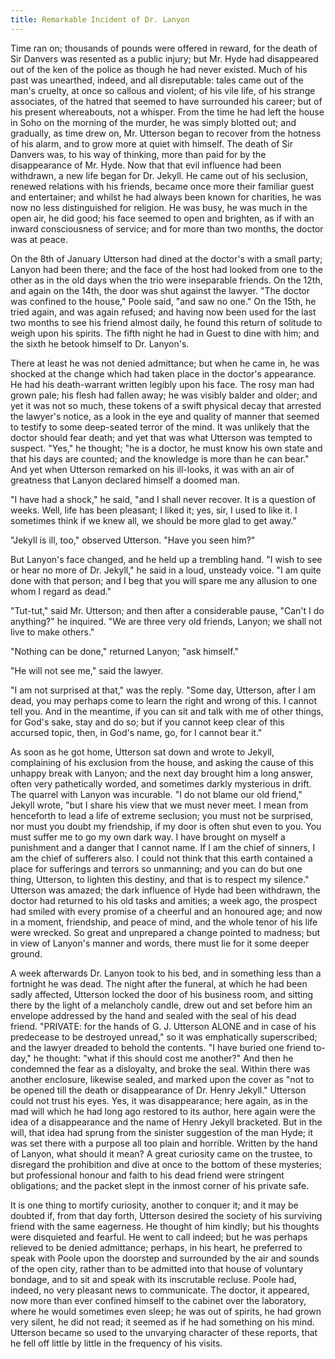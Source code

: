 ```yaml
---
title: Remarkable Incident of Dr. Lanyon
---
```


Time ran on; thousands of pounds were offered in reward, for the
death of Sir Danvers was resented as a public injury; but Mr. Hyde
had disappeared out of the ken of the police as though he had never
existed. Much of his past was unearthed, indeed, and all
disreputable: tales came out of the man's cruelty, at once so
callous and violent; of his vile life, of his strange associates,
of the hatred that seemed to have surrounded his career; but of his
present whereabouts, not a whisper. From the time he had left the
house in Soho on the morning of the murder, he was simply blotted
out; and gradually, as time drew on, Mr. Utterson began to recover
from the hotness of his alarm, and to grow more at quiet with
himself. The death of Sir Danvers was, to his way of thinking, more
than paid for by the disappearance of Mr. Hyde. Now that that evil
influence had been withdrawn, a new life began for Dr. Jekyll. He
came out of his seclusion, renewed relations with his friends,
became once more their familiar guest
and entertainer; and whilst he had always been known for
charities, he was now no less distinguished for religion. He was
busy, he was much in the open air, he did good; his face seemed to
open and brighten, as if with an inward consciousness of service;
and for more than two months, the doctor was at peace.

On the 8th of January Utterson had dined at the doctor's with a
small party; Lanyon had been there; and the face of the host had
looked from one to the other as in the old days when the trio were
inseparable friends. On the 12th, and again on the 14th, the door
was shut against the lawyer. "The doctor was confined to the
house," Poole said, "and saw no one." On the 15th, he tried again,
and was again refused; and having now been used for the last two
months to see his friend almost daily, he found this return of
solitude to weigh upon his spirits. The fifth night he had in Guest
to dine with him; and the sixth he betook himself to Dr. Lanyon's.

There at least he was not denied admittance; but when he came in,
he was shocked at the change which had taken place in the doctor's
appearance. He had his death-warrant written legibly upon his face.
The rosy man had grown pale; his flesh had fallen away; he was
visibly balder and older; and yet it was not so much, these tokens
of a swift physical decay that arrested the lawyer's notice, as a
look in the eye and quality of manner that seemed to testify to
some deep-seated terror of the mind. It was unlikely that the
doctor should fear death; and yet that was what Utterson was
tempted to suspect. "Yes," he thought; "he is a doctor, he must
know his own state and that his days are counted; and the knowledge
is more than he can bear." And yet when Utterson remarked on his
ill-looks, it was with an air of greatness that Lanyon declared
himself a doomed man.

"I have had a shock," he said, "and I shall never recover. It is a
question of weeks. Well, life has been pleasant; I liked it; yes,
sir, I used to like it. I sometimes think if we knew all, we should
be more glad to get away."

"Jekyll is ill, too," observed Utterson. "Have you seen him?"

But Lanyon's face changed, and he held up a trembling hand. "I wish
to see or hear no more of Dr. Jekyll," he said in a loud, unsteady
voice. "I am quite done with that person; and I beg that you will
spare me any allusion to one whom I regard as dead."

"Tut-tut," said Mr. Utterson; and then after a considerable pause,
"Can't I do anything?" he inquired. "We are three very old friends,
Lanyon; we shall not live to make others."

"Nothing can be done," returned Lanyon; "ask himself."

"He will not see me," said the lawyer.

"I am not surprised at that," was the reply. "Some day, Utterson,
after I am dead, you may
perhaps come to learn the right and wrong of this. I cannot tell
you. And in the meantime, if you can sit and talk with me of other
things, for God's sake, stay and do so; but if you cannot keep clear
of this accursed topic, then, in God's name, go, for I cannot bear
it."

As soon as he got home, Utterson sat down and wrote to Jekyll,
complaining of his exclusion from the house, and asking the cause
of this unhappy break with Lanyon; and the next day brought him a
long answer, often very pathetically worded, and sometimes darkly
mysterious in drift. The quarrel with Lanyon was incurable. "I do
not blame our old friend," Jekyll wrote, "but I share his view
that we must never meet. I mean from henceforth to lead a life of
extreme seclusion; you must not be surprised, nor must you doubt
my friendship, if my door is often shut even to you. You must
suffer me to go my own dark way. I have brought on myself a
punishment and a danger that I cannot name. If I am the chief of
sinners, I am the chief of sufferers also. I could not think that
this earth contained a place for sufferings and terrors so
unmanning; and you can do but one thing, Utterson, to lighten
this destiny, and that is to respect my silence." Utterson was
amazed; the dark influence of Hyde had been withdrawn, the doctor
had returned to his old tasks and amities; a week ago, the
prospect had smiled with every promise of a cheerful and an
honoured age;
and now in a moment, friendship, and peace of mind, and the whole
tenor of his life were wrecked. So great and unprepared a change
pointed to madness; but in view of Lanyon's manner and words,
there must lie for it some deeper ground.

A week afterwards Dr. Lanyon took to his bed, and in something
less than a fortnight he was dead. The night after the funeral,
at which he had been sadly affected, Utterson locked the door of
his business room, and sitting there by the light of a melancholy
candle, drew out and set before him an envelope addressed by the
hand and sealed with the seal of his dead friend. "PRIVATE: for
the hands of G. J. Utterson ALONE and in case of his predecease
to be destroyed unread," so it was emphatically superscribed; and
the lawyer dreaded to behold the contents. "I have buried one
friend to-day," he thought: "what if this should cost me
another?" And then he condemned the fear as a disloyalty, and
broke the seal. Within there was another enclosure, likewise
sealed, and marked upon the cover as "not to be opened till the
death or disappearance of Dr. Henry Jekyll." Utterson could not
trust his eyes. Yes, it was disappearance; here again, as in the
mad will which he had long ago restored to its author, here again
were the idea of a disappearance and the name of Henry Jekyll
bracketed. But in the will, that idea had sprung from the
sinister suggestion of
the man Hyde; it was set there with a purpose all too plain and
horrible. Written by the hand of Lanyon, what should it mean? A
great curiosity came on the trustee, to disregard the prohibition
and dive at once to the bottom of these mysteries; but
professional honour and faith to his dead friend were stringent
obligations; and the packet slept in the inmost corner of his
private safe.

It is one thing to mortify curiosity, another to conquer it; and
it may be doubted if, from that day forth, Utterson desired the
society of his surviving friend with the same eagerness. He
thought of him kindly; but his thoughts were disquieted and
fearful. He went to call indeed; but he was perhaps relieved to
be denied admittance; perhaps, in his heart, he preferred to
speak with Poole upon the doorstep and surrounded by the air and
sounds of the open city, rather than to be admitted into that
house of voluntary bondage, and to sit and speak with its
inscrutable recluse. Poole had, indeed, no very pleasant news to
communicate. The doctor, it appeared, now more than ever confined
himself to the cabinet over the laboratory, where he would
sometimes even sleep; he was out of spirits, he had grown very
silent, he did not read; it seemed as if he had something on his
mind. Utterson became so used to the unvarying character of these
reports, that he fell off little by little in the frequency of
his visits.
